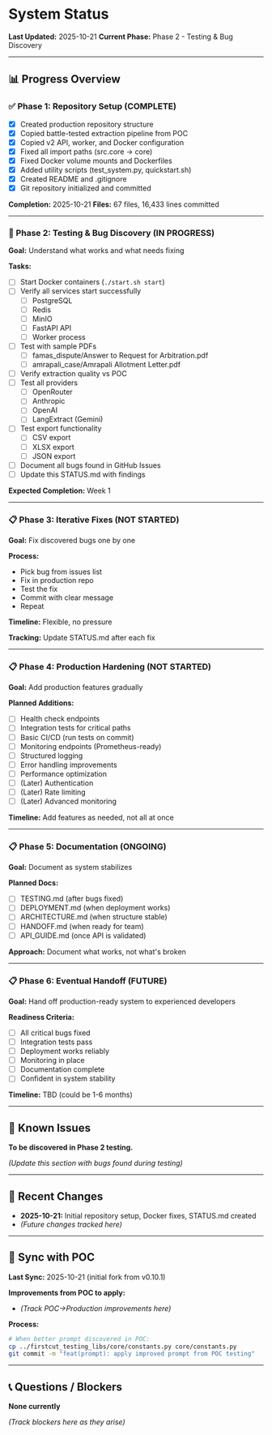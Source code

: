 # System Status

**Last Updated:** 2025-10-21
**Current Phase:** Phase 2 - Testing & Bug Discovery

---

## 📊 Progress Overview

### ✅ Phase 1: Repository Setup (COMPLETE)
- [x] Created production repository structure
- [x] Copied battle-tested extraction pipeline from POC
- [x] Copied v2 API, worker, and Docker configuration
- [x] Fixed all import paths (src.core → core)
- [x] Fixed Docker volume mounts and Dockerfiles
- [x] Added utility scripts (test_system.py, quickstart.sh)
- [x] Created README and .gitignore
- [x] Git repository initialized and committed

**Completion:** 2025-10-21
**Files:** 67 files, 16,433 lines committed

---

### 🚧 Phase 2: Testing & Bug Discovery (IN PROGRESS)

**Goal:** Understand what works and what needs fixing

**Tasks:**
- [ ] Start Docker containers (`./start.sh start`)
- [ ] Verify all services start successfully
  - [ ] PostgreSQL
  - [ ] Redis
  - [ ] MinIO
  - [ ] FastAPI API
  - [ ] Worker process
- [ ] Test with sample PDFs
  - [ ] famas_dispute/Answer to Request for Arbitration.pdf
  - [ ] amrapali_case/Amrapali Allotment Letter.pdf
- [ ] Verify extraction quality vs POC
- [ ] Test all providers
  - [ ] OpenRouter
  - [ ] Anthropic
  - [ ] OpenAI
  - [ ] LangExtract (Gemini)
- [ ] Test export functionality
  - [ ] CSV export
  - [ ] XLSX export
  - [ ] JSON export
- [ ] Document all bugs found in GitHub Issues
- [ ] Update this STATUS.md with findings

**Expected Completion:** Week 1

---

### 📋 Phase 3: Iterative Fixes (NOT STARTED)

**Goal:** Fix discovered bugs one by one

**Process:**
- Pick bug from issues list
- Fix in production repo
- Test the fix
- Commit with clear message
- Repeat

**Timeline:** Flexible, no pressure

**Tracking:** Update STATUS.md after each fix

---

### 📋 Phase 4: Production Hardening (NOT STARTED)

**Goal:** Add production features gradually

**Planned Additions:**
- [ ] Health check endpoints
- [ ] Integration tests for critical paths
- [ ] Basic CI/CD (run tests on commit)
- [ ] Monitoring endpoints (Prometheus-ready)
- [ ] Structured logging
- [ ] Error handling improvements
- [ ] Performance optimization
- [ ] (Later) Authentication
- [ ] (Later) Rate limiting
- [ ] (Later) Advanced monitoring

**Timeline:** Add features as needed, not all at once

---

### 📋 Phase 5: Documentation (ONGOING)

**Goal:** Document as system stabilizes

**Planned Docs:**
- [ ] TESTING.md (after bugs fixed)
- [ ] DEPLOYMENT.md (when deployment works)
- [ ] ARCHITECTURE.md (when structure stable)
- [ ] HANDOFF.md (when ready for team)
- [ ] API_GUIDE.md (once API is validated)

**Approach:** Document what works, not what's broken

---

### 📋 Phase 6: Eventual Handoff (FUTURE)

**Goal:** Hand off production-ready system to experienced developers

**Readiness Criteria:**
- [ ] All critical bugs fixed
- [ ] Integration tests pass
- [ ] Deployment works reliably
- [ ] Monitoring in place
- [ ] Documentation complete
- [ ] Confident in system stability

**Timeline:** TBD (could be 1-6 months)

---

## 🐛 Known Issues

**To be discovered in Phase 2 testing.**

*(Update this section with bugs found during testing)*

---

## 📝 Recent Changes

- **2025-10-21:** Initial repository setup, Docker fixes, STATUS.md created
- *(Future changes tracked here)*

---

## 🔄 Sync with POC

**Last Sync:** 2025-10-21 (initial fork from v0.10.1)

**Improvements from POC to apply:**
- *(Track POC→Production improvements here)*

**Process:**
```bash
# When better prompt discovered in POC:
cp ../firstcut_testing_libs/core/constants.py core/constants.py
git commit -m "feat(prompt): apply improved prompt from POC testing"
```

---

## 📞 Questions / Blockers

**None currently**

*(Track blockers here as they arise)*
